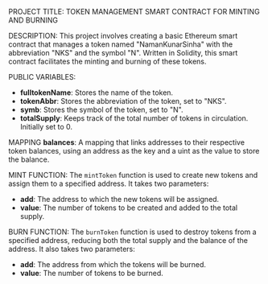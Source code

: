 PROJECT TITLE: TOKEN MANAGEMENT SMART CONTRACT FOR MINTING AND BURNING

DESCRIPTION: This project involves creating a basic Ethereum smart contract that manages a token named "NamanKunarSinha" with the abbreviation "NKS" and the symbol "N". Written in Solidity, this smart contract facilitates the minting and burning of these tokens.

PUBLIC VARIABLES:

- **fulltokenName**: Stores the name of the token.
- **tokenAbbr**: Stores the abbreviation of the token, set to "NKS".
- **symb**: Stores the symbol of the token, set to "N".
- **totalSupply**: Keeps track of the total number of tokens in circulation. Initially set to 0.

MAPPING **balances**: A mapping that links addresses to their respective token balances, using an address as the key and a uint as the value to store the balance.

MINT FUNCTION: The `mintToken` function is used to create new tokens and assign them to a specified address. It takes two parameters:
- **add**: The address to which the new tokens will be assigned.
- **value**: The number of tokens to be created and added to the total supply.

BURN FUNCTION: The `burnToken` function is used to destroy tokens from a specified address, reducing both the total supply and the balance of the address. It also takes two parameters:
- **add**: The address from which the tokens will be burned.
- **value**: The number of tokens to be burned.
